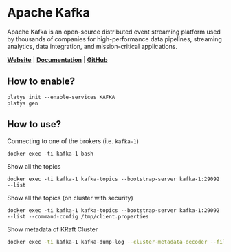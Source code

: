 # Apache Kafka

Apache Kafka is an open-source distributed event streaming platform used by thousands of companies for high-performance data pipelines, streaming analytics, data integration, and mission-critical applications. 

**[Website](http://kafka.apache.org)** | **[Documentation](https://kafka.apache.org/documentation)** | **[GitHub](https://github.com/apache/kafka)**

## How to enable?

```
platys init --enable-services KAFKA
platys gen
```

## How to use?

Connecting to one of the brokers (i.e. `kafka-1`)

```
docker exec -ti kafka-1 bash
```

Show all the topics

```
docker exec -ti kafka-1 kafka-topics --bootstrap-server kafka-1:29092 --list
```

Show all the topics (on cluster with security)

```
docker exec -ti kafka-1 kafka-topics --bootstrap-server kafka-1:29092 --list --command-config /tmp/client.properties
```



Show metadata of KRaft Cluster

```bash
docker exec -ti kafka-1 kafka-dump-log --cluster-metadata-decoder --files /var/lib/kafka/data/__cluster_metadata-0/00000000000000000000.log
```
